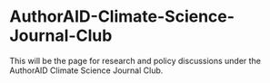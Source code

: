 # AuthorAID-Climate-Science-Journal-Club
This will be the page for research and policy discussions under the AuthorAID Climate Science Journal Club.
